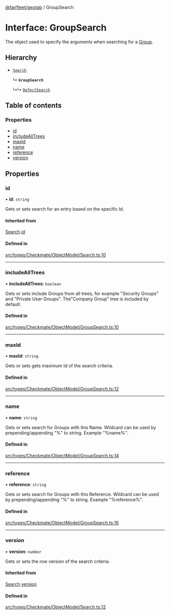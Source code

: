 [@fairfleet/geotab](../README.md) / GroupSearch

# Interface: GroupSearch

The object used to specify the arguments when searching for a [Group](Group.md).

## Hierarchy

- [`Search`](Search.md)

  ↳ **`GroupSearch`**

  ↳↳ [`DefectSearch`](DefectSearch.md)

## Table of contents

### Properties

- [id](GroupSearch.md#id)
- [includeAllTrees](GroupSearch.md#includealltrees)
- [maxId](GroupSearch.md#maxid)
- [name](GroupSearch.md#name)
- [reference](GroupSearch.md#reference)
- [version](GroupSearch.md#version)

## Properties

### id

• **id**: `string`

Gets or sets search for an entry based on the specific Id.

#### Inherited from

[Search](Search.md).[id](Search.md#id)

#### Defined in

[src/types/Checkmate/ObjectModel/Search.ts:10](https://github.com/fairfleet/geotab/blob/ff38bfc/src/types/Checkmate/ObjectModel/Search.ts#L10)

___

### includeAllTrees

• **includeAllTrees**: `boolean`

Gets or sets include Groups from all trees, for example "Security Groups" and "Private User Groups". The"Company Group" tree is included by default.

#### Defined in

[src/types/Checkmate/ObjectModel/GroupSearch.ts:10](https://github.com/fairfleet/geotab/blob/ff38bfc/src/types/Checkmate/ObjectModel/GroupSearch.ts#L10)

___

### maxId

• **maxId**: `string`

Gets or sets gets maximum Id of the search criteria.

#### Defined in

[src/types/Checkmate/ObjectModel/GroupSearch.ts:12](https://github.com/fairfleet/geotab/blob/ff38bfc/src/types/Checkmate/ObjectModel/GroupSearch.ts#L12)

___

### name

• **name**: `string`

Gets or sets search for Groups with this Name. Wildcard can be used by prepending/appending "%" to string. Example "%name%".

#### Defined in

[src/types/Checkmate/ObjectModel/GroupSearch.ts:14](https://github.com/fairfleet/geotab/blob/ff38bfc/src/types/Checkmate/ObjectModel/GroupSearch.ts#L14)

___

### reference

• **reference**: `string`

Gets or sets search for Groups with this Reference. Wildcard can be used by prepending/appending "%" to string. Example "%reference%".

#### Defined in

[src/types/Checkmate/ObjectModel/GroupSearch.ts:16](https://github.com/fairfleet/geotab/blob/ff38bfc/src/types/Checkmate/ObjectModel/GroupSearch.ts#L16)

___

### version

• **version**: `number`

Gets or sets the row version of the search criteria.

#### Inherited from

[Search](Search.md).[version](Search.md#version)

#### Defined in

[src/types/Checkmate/ObjectModel/Search.ts:12](https://github.com/fairfleet/geotab/blob/ff38bfc/src/types/Checkmate/ObjectModel/Search.ts#L12)
